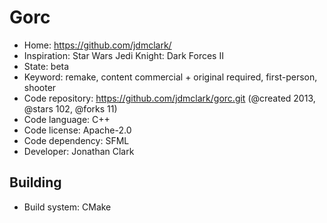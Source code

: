 # Gorc

- Home: https://github.com/jdmclark/
- Inspiration: Star Wars Jedi Knight: Dark Forces II
- State: beta
- Keyword: remake, content commercial + original required, first-person, shooter
- Code repository: https://github.com/jdmclark/gorc.git (@created 2013, @stars 102, @forks 11)
- Code language: C++
- Code license: Apache-2.0
- Code dependency: SFML
- Developer: Jonathan Clark

## Building

- Build system: CMake
